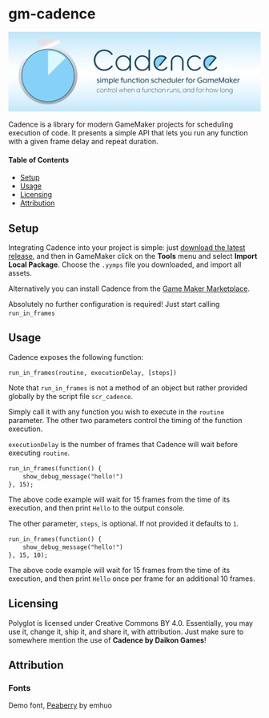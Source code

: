 # gm-cadence
![banner graphic](banner.png)

Cadence is a library for modern GameMaker projects for scheduling execution of code. It presents a simple API that lets you run any function with a given frame delay and repeat duration.

#### Table of Contents
* [Setup](#setup)
* [Usage](#usage)
* [Licensing](#licensing)
* [Attribution](#attribution)

## Setup

Integrating Cadence into your project is simple: just [download the latest release](https://github.com/daikon-games/cadence/releases), and then in GameMaker click on the **Tools** menu and select **Import Local Package**. Choose the `.yymps` file you downloaded, and import all assets.

Alternatively you can install Cadence from the [Game Maker Marketplace](https://marketplace.yoyogames.com/assets/10846/cadence).

Absolutely no further configuration is required! Just start calling `run_in_frames`

## Usage

Cadence exposes the following function:

```
run_in_frames(routine, executionDelay, [steps])
```

Note that `run_in_frames` is not a method of an object but rather provided globally by the script file `scr_cadence`.

Simply call it with any function you wish to execute in the `routine` parameter. The other two parameters control the timing of the function execution.

`executionDelay` is the number of frames that Cadence will wait before executing `routine`.
```
run_in_frames(function() {
    show_debug_message("hello!")
}, 15);
```
The above code example will wait for 15 frames from the time of its execution, and then print `Hello` to the output console.

The other parameter, `steps`, is optional. If not provided it defaults to `1`.
```
run_in_frames(function() {
    show_debug_message("hello!")
}, 15, 10);
```
The above code example will wait for 15 frames from the time of its execution, and then print `Hello` once per frame for an additional 10 frames.

## Licensing

Polyglot is licensed under Creative Commons BY 4.0. Essentially, you may use it, change it, ship it, and share it, with attribution.
Just make sure to somewhere mention the use of **Cadence by Daikon Games**!

## Attribution
### Fonts
Demo font, [Peaberry](https://emhuo.itch.io/peaberry-pixel-font) by emhuo
